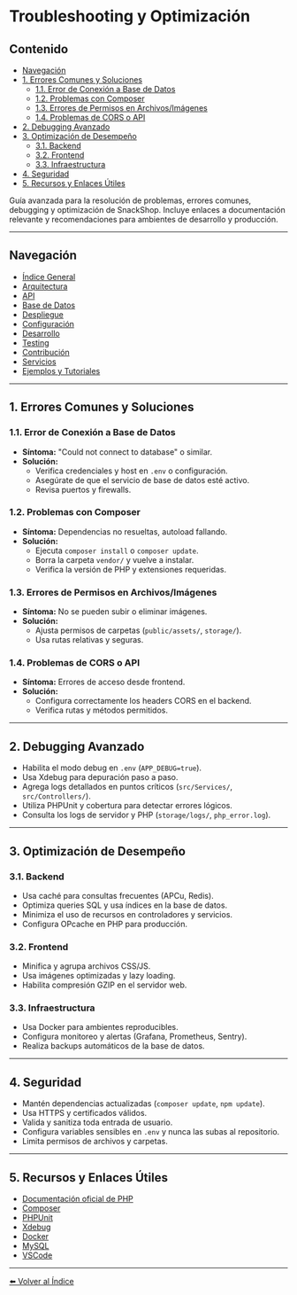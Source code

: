 <a id="troubleshooting-y-optimizacion"></a>
<a id="-troubleshooting-y-optimizacion"></a>
# Troubleshooting y Optimización
<!-- TOC -->
<a id="contenido"></a>
<a id="-contenido"></a>
## Contenido

- [Navegación](#navegacion)
- [1. Errores Comunes y Soluciones](#1-errores-comunes-y-soluciones)
  - [1.1. Error de Conexión a Base de Datos](#11-error-de-conexion-a-base-de-datos)
  - [1.2. Problemas con Composer](#12-problemas-con-composer)
  - [1.3. Errores de Permisos en Archivos/Imágenes](#13-errores-de-permisos-en-archivosimagenes)
  - [1.4. Problemas de CORS o API](#14-problemas-de-cors-o-api)
- [2. Debugging Avanzado](#2-debugging-avanzado)
- [3. Optimización de Desempeño](#3-optimizacion-de-desempeno)
  - [3.1. Backend](#31-backend)
  - [3.2. Frontend](#32-frontend)
  - [3.3. Infraestructura](#33-infraestructura)
- [4. Seguridad](#4-seguridad)
- [5. Recursos y Enlaces Útiles](#5-recursos-y-enlaces-utiles)
<!-- /TOC -->

Guía avanzada para la resolución de problemas, errores comunes, debugging y optimización de SnackShop. Incluye enlaces a documentación relevante y recomendaciones para ambientes de desarrollo y producción.

---

<a id="navegacion"></a>
<a id="-navegacion"></a>
## Navegación

- [Índice General](INDEX.md)
- [Arquitectura](ARCHITECTURE.md)
- [API](API.md)
- [Base de Datos](DATABASE.md)
- [Despliegue](DEPLOYMENT.md)
- [Configuración](CONFIGURATION.md)
- [Desarrollo](DEVELOPMENT.md)
- [Testing](TESTING.md)
- [Contribución](CONTRIBUTING.md)
- [Servicios](SERVICES.md)
- [Ejemplos y Tutoriales](EXAMPLES.md)

---

<a id="1-errores-comunes-y-soluciones"></a>
<a id="-1-errores-comunes-y-soluciones"></a>
## 1. Errores Comunes y Soluciones

<a id="11-error-de-conexion-a-base-de-datos"></a>
<a id="-11-error-de-conexion-a-base-de-datos"></a>
### 1.1. Error de Conexión a Base de Datos

- **Síntoma:** "Could not connect to database" o similar.
- **Solución:**
  - Verifica credenciales y host en `.env` o configuración.
  - Asegúrate de que el servicio de base de datos esté activo.
  - Revisa puertos y firewalls.

<a id="12-problemas-con-composer"></a>
<a id="-12-problemas-con-composer"></a>
### 1.2. Problemas con Composer

- **Síntoma:** Dependencias no resueltas, autoload fallando.
- **Solución:**
  - Ejecuta `composer install` o `composer update`.
  - Borra la carpeta `vendor/` y vuelve a instalar.
  - Verifica la versión de PHP y extensiones requeridas.

<a id="13-errores-de-permisos-en-archivosimagenes"></a>
<a id="-13-errores-de-permisos-en-archivosimagenes"></a>
### 1.3. Errores de Permisos en Archivos/Imágenes

- **Síntoma:** No se pueden subir o eliminar imágenes.
- **Solución:**
  - Ajusta permisos de carpetas (`public/assets/`, `storage/`).
  - Usa rutas relativas y seguras.

<a id="14-problemas-de-cors-o-api"></a>
<a id="-14-problemas-de-cors-o-api"></a>
### 1.4. Problemas de CORS o API

- **Síntoma:** Errores de acceso desde frontend.
- **Solución:**
  - Configura correctamente los headers CORS en el backend.
  - Verifica rutas y métodos permitidos.

---

<a id="2-debugging-avanzado"></a>
<a id="-2-debugging-avanzado"></a>
## 2. Debugging Avanzado

- Habilita el modo debug en `.env` (`APP_DEBUG=true`).
- Usa Xdebug para depuración paso a paso.
- Agrega logs detallados en puntos críticos (`src/Services/`, `src/Controllers/`).
- Utiliza PHPUnit y cobertura para detectar errores lógicos.
- Consulta los logs de servidor y PHP (`storage/logs/`, `php_error.log`).

---

<a id="3-optimizacion-de-desempeno"></a>
<a id="-3-optimizacion-de-desempeno"></a>
## 3. Optimización de Desempeño

<a id="31-backend"></a>
<a id="-31-backend"></a>
### 3.1. Backend

- Usa caché para consultas frecuentes (APCu, Redis).
- Optimiza queries SQL y usa índices en la base de datos.
- Minimiza el uso de recursos en controladores y servicios.
- Configura OPcache en PHP para producción.

<a id="32-frontend"></a>
<a id="-32-frontend"></a>
### 3.2. Frontend

- Minifica y agrupa archivos CSS/JS.
- Usa imágenes optimizadas y lazy loading.
- Habilita compresión GZIP en el servidor web.

<a id="33-infraestructura"></a>
<a id="-33-infraestructura"></a>
### 3.3. Infraestructura

- Usa Docker para ambientes reproducibles.
- Configura monitoreo y alertas (Grafana, Prometheus, Sentry).
- Realiza backups automáticos de la base de datos.

---

<a id="4-seguridad"></a>
<a id="-4-seguridad"></a>
## 4. Seguridad

- Mantén dependencias actualizadas (`composer update`, `npm update`).
- Usa HTTPS y certificados válidos.
- Valida y sanitiza toda entrada de usuario.
- Configura variables sensibles en `.env` y nunca las subas al repositorio.
- Limita permisos de archivos y carpetas.

---

<a id="5-recursos-y-enlaces-utiles"></a>
<a id="-5-recursos-y-enlaces-utiles"></a>
## 5. Recursos y Enlaces Útiles

- [Documentación oficial de PHP](https://www.php.net/docs.php)
- [Composer](https://getcomposer.org/doc/)
- [PHPUnit](https://phpunit.de/documentation.html)
- [Xdebug](https://xdebug.org/docs/)
- [Docker](https://docs.docker.com/)
- [MySQL](https://dev.mysql.com/doc/)
- [VSCode](https://code.visualstudio.com/docs)

---

[⬅️ Volver al Índice](INDEX.md)
